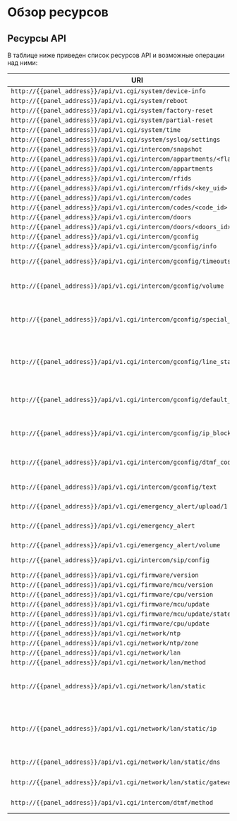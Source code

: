 # Обзор ресурсов

## Ресурсы API

В таблице ниже приведен список ресурсов API и возможные операции над ними:


| URI                                                                        | <format style="" color="Blue"> GET </format>                                                   | <format style="" color="ForestGreen"> POST </format>                                              | <format style="" color="Red"> DELETE </format>  |
|----------------------------------------------------------------------------|------------------------------------------------------------------------------------------------|---------------------------------------------------------------------------------------------------|-------------------------------------------------|
| `http://{{panel_address}}/api/v1.cgi/system/device-info`                   | [](Чтение-информации-о-домофоне.md)                                                            |                                                                                                   |                                                 |
| `http://{{panel_address}}/api/v1.cgi/system/reboot`                        |                                                                                                | [](Перезагрузка-домофона.md)                                                                      |                                                 |
| `http://{{panel_address}}/api/v1.cgi/system/factory-reset`                 |                                                                                                | [](Сброс-на-заводские-настройки.md)                                                               |                                                 |
| `http://{{panel_address}}/api/v1.cgi/system/partial-reset`                 |                                                                                                | [](Неполный-сброс.md)                                                                             |                                                 |
| `http://{{panel_address}}/api/v1.cgi/system/time`                          | [](Чтение-системного-времени.md)                                                               | [](Установка-системного-времени.md)                                                               |                                                 |
| `http://{{panel_address}}/api/v1.cgi/system/syslog/settings`               | [](Чтение-настроек-syslog.md)                                                                  | [](Установка-настроек-syslog.md)                                                                  |                                                 |
| `http://{{panel_address}}/api/v1.cgi/intercom/snapshot`                    | [](Получение-моментального-снимка-с-камеры.md)                                                 |                                                                                                   |                                                 |
| `http://{{panel_address}}/api/v1.cgi/intercom/appartments/<flat_id>`       | [](Чтение-данных-одной-квартиры.md)                                                            |                                                                                                   | [](Удаление-одной-квартиры.md)                  |
| `http://{{panel_address}}/api/v1.cgi/intercom/appartments`                 | [](Чтение-данных-всех-квартир.md )                                                             | [](Добавление-редактирование-данных-одной-нескольких-квартир.md)                                  |                                                 |
| `http://{{panel_address}}/api/v1.cgi/intercom/rfids`                       | [](Чтение-данных-всех-RFID-ключей.md)                                                          | [](Добавление-редактирование-данных-об-одном-нескольких-ключах.md)                                |                                                 |
| `http://{{panel_address}}/api/v1.cgi/intercom/rfids/<key_uid>`             | [](Чтение-данных-одного-RFID-ключа.md)                                                         |                                                                                                   | [](Удаление-RFID-ключа.md)                      |
| `http://{{panel_address}}/api/v1.cgi/intercom/codes`                       | [](Чтение-данных-всех-кодов.md)                                                                | [](Добавление-редактирование-данных-кодов.md)                                                     |                                                 |
| `http://{{panel_address}}/api/v1.cgi/intercom/codes/<code_id>`             | [](Чтение-данных-одного-кода.md)                                                               |                                                                                                   | [](Удаление-одного-кода.md)                     |
| `http://{{panel_address}}/api/v1.cgi/intercom/doors`                       | [](Чтение-состояния-всех-дверей.md)                                                            | [](Установка-состояния-двери.md)                                                                  |                                                 |
| `http://{{panel_address}}/api/v1.cgi/intercom/doors/<doors_id>`            | [](Чтение-состояния-одной-двери.md)                                                            |                                                                                                   |                                                 |
| `http://{{panel_address}}/api/v1.cgi/intercom/gconfig`                     | [](Чтение-всех-конфигурационных-параметров.md)                                                 |                                                                                                   |                                                 |
| `http://{{panel_address}}/api/v1.cgi/intercom/gconfig/info`                | [](Чтение-заголовка-набора-конфигурационных-параметров.md)                                     |                                                                                                   |                                                 |
| `http://{{panel_address}}/api/v1.cgi/intercom/gconfig/timeouts`            | [Чтение таймаутов](Таймауты.md)                                                                | [Редактирование таймаутов](Таймауты.md)                                                           |                                                 |
| `http://{{panel_address}}/api/v1.cgi/intercom/gconfig/volume`              | [Чтение настроек громкости](Настройки-громкости.md)                                            | [Редактирование настроек громкости](Настройки-громкости.md)                                       |                                                 |
| `http://{{panel_address}}/api/v1.cgi/intercom/gconfig/special_modes`       | [Чтение состояния специальных режимов](Специальные-режимы.md)                                  | [Переход в специальный режим](Специальные-режимы.md)                                              |                                                 |
| `http://{{panel_address}}/api/v1.cgi/intercom/gconfig/line_state_levels`   | [Чтение пороговых уровней напряжения в линии](Пороговые-уровни-напряжения-в-линии.md)          | [Редактирование пороговых уровней напряжения в линии](Пороговые-уровни-напряжения-в-линии.md)     |                                                 |
| `http://{{panel_address}}/api/v1.cgi/intercom/gconfig/default_codes`       | [Чтение сервисных кодов](Сервисные-коды.md)                                                    | [Редактирование сервисных кодов](Сервисные-коды.md)                                               |                                                 |
| `http://{{panel_address}}/api/v1.cgi/intercom/gconfig/ip_block`            | [Чтение температурных уставок IP-блока ](Температурные-уставки-IP-блока.md)                    | [Редактирование температурных уставок IP-блока](Температурные-уставки-IP-блока.md)                |                                                 |
| `http://{{panel_address}}/api/v1.cgi/intercom/gconfig/dtmf_codes`          | [Чтение кодов DTMF](Коды-DTMF.md)                                                              | [Установка кодов DTMF](Коды-DTMF.md)                                                              |                                                 |
| `http://{{panel_address}}/api/v1.cgi/intercom/gconfig/text`                | [Чтение текстовых сообщений](Текстовые-сообщения.md)                                           | [Установка текстовых сообщений](Текстовые-сообщения.md)                                           |                                                 |
| `http://{{panel_address}}/api/v1.cgi/emergency_alert/upload/1`             |                                                                                                | [](Загрузка-файла-записи.md)                                                                      | [](Удаление-файла-записи.md)                    |
| `http://{{panel_address}}/api/v1.cgi/emergency_alert`                      |                                                                                                | [Запуск/останов режима оповещения](Запуск-остановка-режима-оповещения.md)                         |                                                 |
| `http://{{panel_address}}/api/v1.cgi/emergency_alert/volume`               | [](Чтение-настроек-громкости.md)                                                               | [](Запись-настроек-громкости.md)                                                                  |                                                 |
| `http://{{panel_address}}/api/v1.cgi/intercom/sip/config`                  | [Чтение настроек SIP](SIP.md)                                                                  | [Редактирование настроек SIP](SIP.md)                                                             |                                                 |
| `http://{{panel_address}}/api/v1.cgi/firmware/version`                     | [](Чтение-версий-прошивок.md)                                                                  |                                                                                                   |                                                 |
| `http://{{panel_address}}/api/v1.cgi/firmware/mcu/version`                 | [](Чтение-версий-прошивок-Artery.md)                                                           |                                                                                                   |                                                 |
| `http://{{panel_address}}/api/v1.cgi/firmware/cpu/version`                 | [](Чтение-версии-прошивки-RockChip.md)                                                         |                                                                                                   |                                                 |
| `http://{{panel_address}}/api/v1.cgi/firmware/mcu/update`                  |                                                                                                | [](Обновление-прошивки-MCU-Artery.md)                                                             |                                                 |
| `http://{{panel_address}}/api/v1.cgi/firmware/mcu/update/state`            | [](Чтение-состояния-обновления-прошивки.md)                                                    |                                                                                                   |                                                 |
| `http://{{panel_address}}/api/v1.cgi/firmware/cpu/update`                  |                                                                                                | [](Обноваление-прошивки-CPU-RockChip.md)                                                          |                                                 |
| `http://{{panel_address}}/api/v1.cgi/network/ntp`                          | [](Чтение-настроек-NTP.md)                                                                     | [](Редактирование-настроек-NTP.md)                                                                |                                                 |
| `http://{{panel_address}}/api/v1.cgi/network/ntp/zone`                     | [](Чтение-зон-NTP.md)                                                                          |                                                                                                   |                                                 |
| `http://{{panel_address}}/api/v1.cgi/network/lan`                          | [](Чтение-всех-общих-настроек-сети.md)                                                         |                                                                                                   |                                                 |
| `http://{{panel_address}}/api/v1.cgi/network/lan/method`                   | [](Чтение-метода-получения-адреса.md)                                                          | [](Установка-метода-в-DHCP.md)                                                                    |                                                 |
| `http://{{panel_address}}/api/v1.cgi/network/lan/static`                   | [Чтение настроек сети при методе static](Установка-настроек-сети-при-методе-static.md)         | [Установка настроек сети при методе static](Установка-настроек-сети-при-методе-static.md)         |                                                 |
| `http://{{panel_address}}/api/v1.cgi/network/lan/static/ip`                | [Чтение данных IP-адреса/маски при методе static](Чтение-настроек-сети-при-методе-static.md)   | [Установка данных IP-адреса/маски при методе static](Чтение-настроек-сети-при-методе-static.md)   |                                                 |
| `http://{{panel_address}}/api/v1.cgi/network/lan/static/dns`               | [Чтение настроек DNS](Настройки-DNS.md)                                                        | [Редактирование настроек DNS](Настройки-DNS.md)                                                   |                                                 |
| `http://{{panel_address}}/api/v1.cgi/network/lan/static/gateway`           | [Чтение адреса шлюза](Адрес-шлюза.md)                                                          | [Редактирование адреса шлюза](Адрес-шлюза.md)                                                     |                                                 |
| `http://{{panel_address}}/api/v1.cgi/intercom/dtmf/method`                 | [Чтение метода DTMF](DTMF.md)                                                                  | [Установка метода DTMF](DTMF.md)                                                                  |                                                 |

